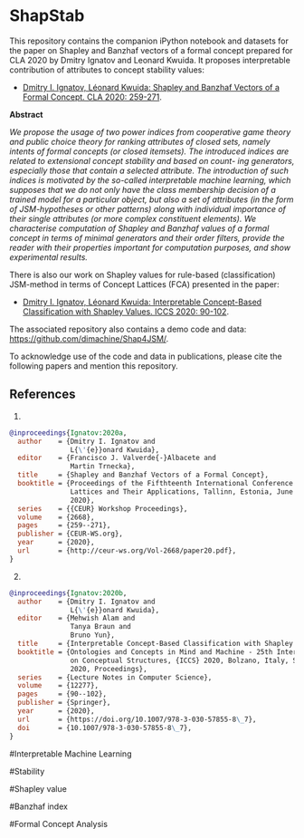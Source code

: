# ShapStab
This repository contains the companion iPython notebook and datasets for the paper on Shapley and Banzhaf vectors of a formal concept prepared for CLA 2020 by Dmitry Ignatov and Leonard Kwuida. It proposes interpretable contribution of attributes to concept stability values:

* [Dmitry I. Ignatov, Léonard Kwuida: Shapley and Banzhaf Vectors of a Formal Concept. CLA 2020: 259-271](http://ceur-ws.org/Vol-2668/paper20.pdf).

**Abstract**

*We propose the usage of two power indices from cooperative game theory and public choice theory for ranking attributes of closed sets, namely intents of formal concepts (or closed itemsets). The introduced indices are related to extensional concept stability and based on count- ing generators, especially those that contain a selected attribute. The introduction of such indices is motivated by the so-called interpretable machine learning, which supposes that we do not only have the class membership decision of a trained model for a particular object, but also a set of attributes (in the form of JSM-hypotheses or other patterns) along with individual importance of their single attributes (or more complex constituent elements). We characterise computation of Shapley and Banzhaf values of a formal concept in terms of minimal generators and their order filters, provide the reader with their properties important for computation purposes, and show experimental results.*


There is also our work on Shapley values for rule-based (classification) JSM-method in terms of Concept Lattices (FCA) presented in the paper:

* [Dmitry I. Ignatov, Léonard Kwuida: Interpretable Concept-Based Classification with Shapley Values. ICCS 2020: 90-102](https://doi.org/10.1007/978-3-030-57855-8_7).

The associated repository also contains a demo code and data: https://github.com/dimachine/Shap4JSM/.


To acknowledge use of the code and data in publications, please cite the following papers and mention this repository.

## References

1. 
```bibtex
@inproceedings{Ignatov:2020a,
  author    = {Dmitry I. Ignatov and
               L{\'{e}}onard Kwuida},
  editor    = {Francisco J. Valverde{-}Albacete and
               Martin Trnecka},
  title     = {Shapley and Banzhaf Vectors of a Formal Concept},
  booktitle = {Proceedings of the Fifthteenth International Conference on Concept
               Lattices and Their Applications, Tallinn, Estonia, June 29-July 1,
               2020},
  series    = {{CEUR} Workshop Proceedings},
  volume    = {2668},
  pages     = {259--271},
  publisher = {CEUR-WS.org},
  year      = {2020},
  url       = {http://ceur-ws.org/Vol-2668/paper20.pdf},
}
```

2. 
```bibtex
@inproceedings{Ignatov:2020b,
  author    = {Dmitry I. Ignatov and
               L{\'{e}}onard Kwuida},
  editor    = {Mehwish Alam and
               Tanya Braun and
               Bruno Yun},
  title     = {Interpretable Concept-Based Classification with Shapley Values},
  booktitle = {Ontologies and Concepts in Mind and Machine - 25th International Conference
               on Conceptual Structures, {ICCS} 2020, Bolzano, Italy, September 18-20,
               2020, Proceedings},
  series    = {Lecture Notes in Computer Science},
  volume    = {12277},
  pages     = {90--102},
  publisher = {Springer},
  year      = {2020},
  url       = {https://doi.org/10.1007/978-3-030-57855-8\_7},
  doi       = {10.1007/978-3-030-57855-8\_7},
}
```





#Interpretable Machine Learning

#Stability

#Shapley value

#Banzhaf index

#Formal Concept Analysis
